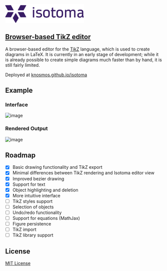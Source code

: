 <img src=assets/isotoma.png width=50%>

## [Browser-based TikZ editor](https://knosmos.github.io/isotoma)

A browser-based editor for the [TikZ](http://www.texample.net/tikz/) language, which is used to create diagrams in LaTeX. It is currently in an early stage of development; while it is already possible to create simple diagrams much faster than by hand, it is still fairly limited.

Deployed at [knosmos.github.io/isotoma](https://knosmos.github.io/isotoma)

## Example
### Interface
![image](https://user-images.githubusercontent.com/30610197/221387632-762c6051-5a26-42cd-ba82-1051f54779be.png)

### Rendered Output
![image](https://user-images.githubusercontent.com/30610197/221387647-897994e2-dbcf-4d13-b109-96473eb6d1c5.png)

## Roadmap
- [x] Basic drawing functionality and TikZ export
- [x] Minimal differences between TikZ rendering and Isotoma editor view
- [x] Improved bezier drawing
- [x] Support for text
- [x] Object highlighting and deletion
- [x] More intuitive interface
- [ ] TikZ styles support
- [ ] Selection of objects
- [ ] Undo/redo functionality
- [ ] Support for equations (MathJax)
- [ ] Figure persistence
- [ ] TikZ import
- [ ] TikZ library support

## License
[MIT License](LICENSE)